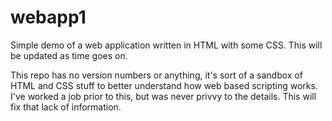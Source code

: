 # webapp1
Simple demo of a web application written in HTML with some CSS.  This will be updated as time goes on.

This repo has no version numbers or anything, it's sort of a sandbox of HTML and CSS stuff to better
understand how web based scripting works.  I've worked a job prior to this, but was never privvy to
the details.  This will fix that lack of information.
